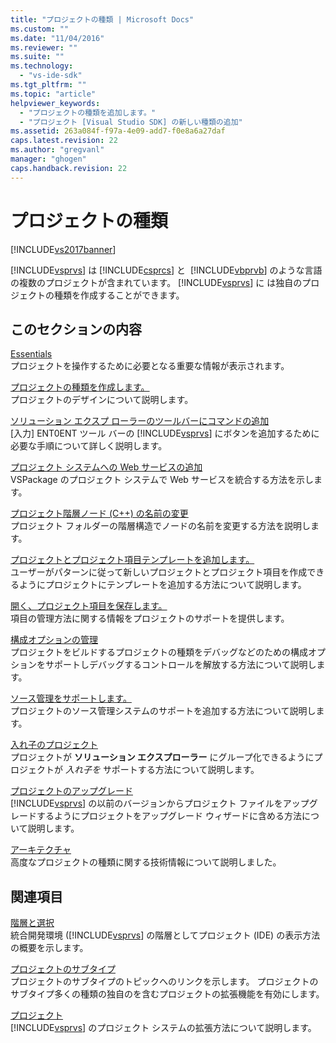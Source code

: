 ```yaml
---
title: "プロジェクトの種類 | Microsoft Docs"
ms.custom: ""
ms.date: "11/04/2016"
ms.reviewer: ""
ms.suite: ""
ms.technology: 
  - "vs-ide-sdk"
ms.tgt_pltfrm: ""
ms.topic: "article"
helpviewer_keywords: 
  - "プロジェクトの種類を追加します。"
  - "プロジェクト [Visual Studio SDK] の新しい種類の追加"
ms.assetid: 263a084f-f97a-4e09-add7-f0e8a6a27daf
caps.latest.revision: 22
ms.author: "gregvanl"
manager: "ghogen"
caps.handback.revision: 22
---
```

# プロジェクトの種類
[!INCLUDE[vs2017banner](../../code-quality/includes/vs2017banner.md)]

[!INCLUDE[vsprvs](../../code-quality/includes/vsprvs_md.md)] は [!INCLUDE[csprcs](../../data-tools/includes/csprcs_md.md)] と  [!INCLUDE[vbprvb](../../code-quality/includes/vbprvb_md.md)] のような言語の複数のプロジェクトが含まれています。  [!INCLUDE[vsprvs](../../code-quality/includes/vsprvs_md.md)] に は独自のプロジェクトの種類を作成することができます。  
  
## このセクションの内容  
 [Essentials](../../extensibility/internals/project-type-essentials.md)  
 プロジェクトを操作するために必要となる重要な情報が表示されます。  
  
 [プロジェクトの種類を作成します。](../../extensibility/internals/creating-project-types.md)  
 プロジェクトのデザインについて説明します。  
  
 [ソリューション エクスプ ローラーのツールバーにコマンドの追加](../../extensibility/adding-a-command-to-the-solution-explorer-toolbar.md)  
 \[入力\] ENT0ENT ツール バーの [!INCLUDE[vsprvs](../../code-quality/includes/vsprvs_md.md)] にボタンを追加するために必要な手順について詳しく説明します。  
  
 [プロジェクト システムへの Web サービスの追加](../../misc/adding-web-services-to-project-systems.md)  
 VSPackage のプロジェクト システムで Web サービスを統合する方法を示します。  
  
 [プロジェクト階層ノード \(C\+\+\) の名前の変更](../../misc/renaming-project-hierarchy-nodes-cpp.md)  
 プロジェクト フォルダーの階層構造でノードの名前を変更する方法を説明します。  
  
 [プロジェクトとプロジェクト項目テンプレートを追加します。](../../extensibility/internals/adding-project-and-project-item-templates.md)  
 ユーザーがパターンに従って新しいプロジェクトとプロジェクト項目を作成できるようにプロジェクトにテンプレートを追加する方法について説明します。  
  
 [開く、プロジェクト項目を保存します。](../../extensibility/internals/opening-and-saving-project-items.md)  
 項目の管理方法に関する情報をプロジェクトのサポートを提供します。  
  
 [構成オプションの管理](../../extensibility/internals/managing-configuration-options.md)  
 プロジェクトをビルドするプロジェクトの種類をデバッグなどのための構成オプションをサポートしデバッグするコントロールを解放する方法について説明します。  
  
 [ソース管理をサポートします。](../../extensibility/internals/supporting-source-control.md)  
 プロジェクトのソース管理システムのサポートを追加する方法について説明します。  
  
 [入れ子のプロジェクト](../../extensibility/internals/nesting-projects.md)  
 プロジェクトが  **ソリューション エクスプローラー**  にグループ化できるようにプロジェクトが  *入れ子を*  サポートする方法について説明します。  
  
 [プロジェクトのアップグレード](../../extensibility/internals/upgrading-projects.md)  
 [!INCLUDE[vsprvs](../../code-quality/includes/vsprvs_md.md)] の以前のバージョンからプロジェクト ファイルをアップグレードするようにプロジェクトをアップグレード ウィザードに含める方法について説明します。  
  
 [アーキテクチャ](../../extensibility/internals/project-types-architecture.md)  
 高度なプロジェクトの種類に関する技術情報について説明しました。  
  
## 関連項目  
 [階層と選択](../../extensibility/internals/hierarchies-and-selection.md)  
 統合開発環境 \([!INCLUDE[vsprvs](../../code-quality/includes/vsprvs_md.md)] の階層としてプロジェクト \(IDE\) の表示方法の概要を示します。  
  
 [プロジェクトのサブタイプ](../../extensibility/internals/project-subtypes.md)  
 プロジェクトのサブタイプのトピックへのリンクを示します。  プロジェクトのサブタイプ多くの種類の独自のを含むプロジェクトの拡張機能を有効にします。  
  
 [プロジェクト](../../extensibility/internals/projects.md)  
 [!INCLUDE[vsprvs](../../code-quality/includes/vsprvs_md.md)] のプロジェクト システムの拡張方法について説明します。